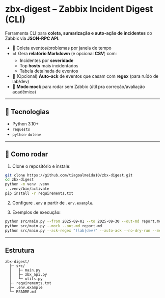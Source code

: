 # zbx-digest – Zabbix Incident Digest (CLI)

Ferramenta CLI para **coleta, sumarização e auto-ação de incidentes** do Zabbix via **JSON-RPC API**.

- 🔎 Coleta eventos/problemas por janela de tempo
- 📊 Gera **relatório Markdown** (e opcional **CSV**) com:
  - Incidentes por **severidade**
  - Top **hosts** mais incidentados
  - Tabela detalhada de eventos
- 🤖 (Opcional) **Auto-ack** de eventos que casam com **regex** (para ruído de lab/dev)
- 🧪 **Modo mock** para rodar sem Zabbix (útil pra correção/avaliação acadêmica)

---

## 🧰 Tecnologias
- Python 3.10+
- `requests`
- `python-dotenv`

---

## 🚀 Como rodar

1. Clone o repositório e instale:
```bash
git clone https://github.com/tiagoalmeida10/zbx-digest.git
cd zbx-digest
python -m venv .venv
. .venv/bin/activate
pip install -r requirements.txt
```

2. Configure `.env` a partir de `.env.example`.

3. Exemplos de execução:

```bash
python src/main.py --from 2025-09-01 --to 2025-09-30 --out-md report.md
python src/main.py --mock --out-md report.md
python src/main.py --ack-regex "(lab|dev)" --auto-ack --no-dry-run --mock
```

---

## Estrutura
```
zbx-digest/
  ├─ src/
  │   ├─ main.py
  │   ├─ zbx_api.py
  │   └─ utils.py
  ├─ requirements.txt
  ├─ .env.example
  └─ README.md
```
